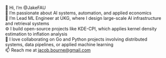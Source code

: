 👋 Hi, I’m @JakeFAU  
🧠 I’m passionate about AI systems, automation, and applied economics  
💼 I’m Lead ML Engineer at UKG, where I design large-scale AI infrastructure and retrieval systems  
⚙️ I build open-source projects like KDE-CPI, which applies kernel density estimation to inflation analysis  
💬 I love collaborating on Go and Python projects involving distributed systems, data pipelines, or applied machine learning  
📫 Reach me at jacob.bourne@gmail.com


<!---
JakeFAU/JakeFAU is a ✨ special ✨ repository because its `README.md` (this file) appears on your GitHub profile.
You can click the Preview link to take a look at your changes.
--->

